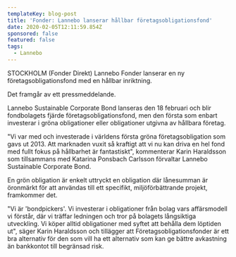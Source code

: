 ```yaml
---
templateKey: blog-post
title: 'Fonder: Lannebo lanserar hållbar företagsobligationsfond'
date: 2020-02-05T12:11:59.854Z
sponsored: false
featured: false
tags:
  - Lannebo
---
```

STOCKHOLM (Fonder Direkt) Lannebo Fonder lanserar en ny företagsobligationsfond med en hållbar inriktning.

Det framgår av ett pressmeddelande.

Lannebo Sustainable Corporate Bond lanseras den 18 februari och blir fondbolagets fjärde företagsobligationsfond, men den första som enbart investerar i gröna obligationer eller obligationer utgivna av hållbara företag.

"Vi var med och investerade i världens första gröna företagsobligation som gavs ut 2013. Att marknaden vuxit så kraftigt att vi nu kan driva en hel fond med fullt fokus på hållbarhet är fantastiskt", kommenterar Karin Haraldsson som tillsammans med Katarina Ponsbach Carlsson förvaltar Lannebo Sustainable Corporate Bond.

En grön obligation är enkelt uttryckt en obligation där lånesumman är öronmärkt för att användas till ett specifikt, miljöförbättrande projekt, framkommer det.

"Vi är 'bondpickers'. Vi investerar i obligationer från bolag vars affärsmodell vi förstår, där vi träffar ledningen och tror på bolagets långsiktiga utveckling. Vi köper alltid obligationer med syftet att behålla dem löptiden ut", säger Karin Haraldsson och tillägger att Företagsobligationsfonder är ett bra alternativ för den som vill ha ett alternativ som kan ge bättre avkastning än bankkontot till begränsad risk.
